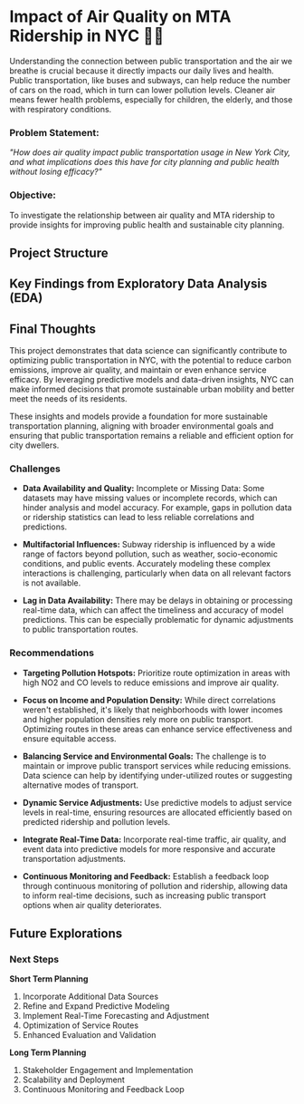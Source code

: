 # Impact of Air Quality on MTA Ridership in NYC 🗽🍎
Understanding the connection between public transportation and the air we breathe is crucial because it directly impacts our daily lives and health. Public transportation, like buses and subways, can help reduce the number of cars on the road, which in turn can lower pollution levels. Cleaner air means fewer health problems, especially for children, the elderly, and those with respiratory conditions.

### Problem Statement:
*"How does air quality impact public transportation usage in New York City, and what implications does this have for city planning and public health without losing efficacy?"*

### Objective:
To investigate the relationship between air quality and MTA ridership to provide insights for improving public health and sustainable city planning.

## Project Structure

###

## Key Findings from Exploratory Data Analysis (EDA)

## Final Thoughts

This project demonstrates that data science can significantly contribute to optimizing public transportation in NYC, with the potential to reduce carbon emissions, improve air quality, and maintain or even enhance service efficacy. By leveraging predictive models and data-driven insights, NYC can make informed decisions that promote sustainable urban mobility and better meet the needs of its residents.

These insights and models provide a foundation for more sustainable transportation planning, aligning with broader environmental goals and ensuring that public transportation remains a reliable and efficient option for city dwellers.

### Challenges

* **Data Availability and Quality:**
Incomplete or Missing Data: Some datasets may have missing values or incomplete records, which can hinder analysis and model accuracy. For example, gaps in pollution data or ridership statistics can lead to less reliable correlations and predictions.

* **Multifactorial Influences:**
Subway ridership is influenced by a wide range of factors beyond pollution, such as weather, socio-economic conditions, and public events. Accurately modeling these complex interactions is challenging, particularly when data on all relevant factors is not available.

* **Lag in Data Availability:**
There may be delays in obtaining or processing real-time data, which can affect the timeliness and accuracy of model predictions. This can be especially problematic for dynamic adjustments to public transportation routes.
  
### Recommendations

* **Targeting Pollution Hotspots:**
Prioritize route optimization in areas with high NO2 and CO levels to reduce emissions and improve air quality.

* **Focus on Income and Population Density:** 
While direct correlations weren't established, it's likely that neighborhoods with lower incomes and higher population densities rely more on public transport. Optimizing routes in these areas can enhance service effectiveness and ensure equitable access.

* **Balancing Service and Environmental Goals:** 
The challenge is to maintain or improve public transport services while reducing emissions. Data science can help by identifying under-utilized routes or suggesting alternative modes of transport.

* **Dynamic Service Adjustments:**
Use predictive models to adjust service levels in real-time, ensuring resources are allocated efficiently based on predicted ridership and pollution levels.

* **Integrate Real-Time Data:** 
Incorporate real-time traffic, air quality, and event data into predictive models for more responsive and accurate transportation adjustments.

* **Continuous Monitoring and Feedback:** 
Establish a feedback loop through continuous monitoring of pollution and ridership, allowing data to inform real-time decisions, such as increasing public transport options when air quality deteriorates.


## Future Explorations

### Next Steps

**Short Term Planning**
1. Incorporate Additional Data Sources
2. Refine and Expand Predictive Modeling
3. Implement Real-Time Forecasting and Adjustment
4. Optimization of Service Routes
5. Enhanced Evaluation and Validation

**Long Term Planning**
1. Stakeholder Engagement and Implementation
2.  Scalability and Deployment
3.  Continuous Monitoring and Feedback Loop
